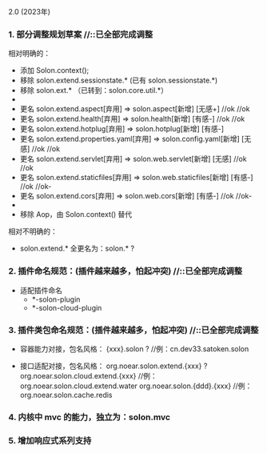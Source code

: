 2.0 (2023年)


### 1. 部分调整规划草案 //::已全部完成调整

相对明确的：

* 添加 Solon.context();
* 移除 solon.extend.sessionstate.* (已有 solon.sessionstate.*) 
* 移除 solon.ext.* （已转到：solon.core.util.*）
* 
* 更名 solon.extend.aspect[弃用]          => solon.aspect[新增]          [无感+] //ok //ok
* 更名 solon.extend.health[弃用]          => solon.health[新增]          [有感-] //ok //ok
* 更名 solon.extend.hotplug[弃用]         => solon.hotplug[新增]         [有感-]
* 更名 solon.extend.properties.yaml[弃用] => solon.config.yaml[新增]     [无感]  //ok //ok
* 更名 solon.extend.servlet[弃用]         => solon.web.servlet[新增]     [无感]  //ok //ok
* 更名 solon.extend.staticfiles[弃用]     => solon.web.staticfiles[新增] [有感-] //ok //ok-
* 更名 solon.extend.cors[弃用]            => solon.web.cors[新增]        [有感-] //ok //ok-
* 
* 移除 Aop，由 Solon.context() 替代 

相对不明确的：

* solon.extend.* 全更名为：solon.* ?


### 2. 插件命名规范：(插件越来越多，怕起冲突) //::已全部完成调整

* 适配插件命名
  * *-solon-plugin
  * *-solon-cloud-plugin

### 3. 插件类包命名规范：(插件越来越多，怕起冲突) //::已全部完成调整

* 容器能力对接，包名风格：
{xxx}.solon ?                      //例：cn.dev33.satoken.solon

* 接口适配对接，包名风格：
org.noear.solon.extend.{xxx} ?
org.noear.solon.cloud.extend.{xxx}  //例：org.noear.solon.cloud.extend.water
org.noear.solon.{ddd}.{xxx}         //例：org.noear.solon.cache.redis


### 4. 内核中 mvc 的能力，独立为：solon.mvc


### 5. 增加响应式系列支持
